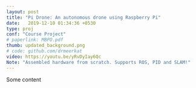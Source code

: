 ```yaml
---
layout: post
title: "Pi Drone: An autonomous drone using Raspberry Pi"
date:   2019-12-10 01:34:36 +0530
type: proj
conf: "Course Project"
# paperlink: MBPO.pdf
thumb: updated_background.png
# code: github.com/drmeerkat
video: https://youtu.be/yRvDyIay6Qc
Note: "Assembled hardware from scratch. Supports ROS, PID and SLAM!"
---
```


Some content
